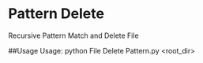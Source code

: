# Pattern Delete
Recursive Pattern Match and Delete File

##Usage
Usage: python File Delete Pattern.py <root_dir> <keyword to find>
